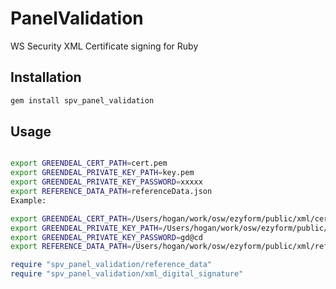 # PanelValidation

WS Security XML Certificate signing for Ruby

## Installation

```bash
gem install spv_panel_validation
```

## Usage

```bash

export GREENDEAL_CERT_PATH=cert.pem
export GREENDEAL_PRIVATE_KEY_PATH=key.pem
export GREENDEAL_PRIVATE_KEY_PASSWORD=xxxxx
export REFERENCE_DATA_PATH=referenceData.json
Example:

export GREENDEAL_CERT_PATH=/Users/hogan/work/osw/ezyform/public/xml/cert.pem
export GREENDEAL_PRIVATE_KEY_PATH=/Users/hogan/work/osw/ezyform/public/xml/key.pem
export GREENDEAL_PRIVATE_KEY_PASSWORD=gd@cd
export REFERENCE_DATA_PATH=/Users/hogan/work/osw/ezyform/public/xml/referenceData.json

```

```ruby
require "spv_panel_validation/reference_data"
require "spv_panel_validation/xml_digital_signature"


```
